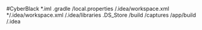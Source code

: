 #CyberBlack
*.iml
.gradle
/local.properties
/.idea/workspace.xml
*/.idea/workspace.xml
/.idea/libraries
.DS_Store
/build
/captures
/app/build
/.idea

